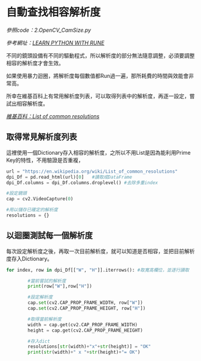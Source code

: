 # 自動查找相容解析度

_參照code：2.OpenCV_CamSize.py_

_參考網址：[LEARN PYTHON WITH RUNE](https://www.learnpythonwithrune.org/find-all-possible-webcam-resolutions-with-opencv-in-python/)_

不同的鏡頭設備有不同的驅動程式，所以解析度的部分無法隨意調整，必須要調整相容的解析度才會生效。

如果使用暴力迴圈，將解析度每個數值都Run過一遍，那所耗費的時間與效能會非常高。

所幸在維基百科上有常用解析度列表，可以取得列表中的解析度，再逐一設定，嘗試出相容解析度。

_[維基百科：List of common resolutions](https://en.wikipedia.org/wiki/List_of_common_resolutions)_


## 取得常見解析度列表

這裡使用一個Dictionary存入相容的解析度，之所以不用List是因為能利用Prime Key的特性，不用驗證是否重複，

```python
url = "https://en.wikipedia.org/wiki/List_of_common_resolutions"
dpi_Df = pd.read_html(url)[0]   #讀取成DataFrame
dpi_Df.columns = dpi_Df.columns.droplevel() #去除多重index

#設定鏡頭
cap = cv2.VideoCapture(0)

#用以儲存已確定的解析度
resolutions = {}
```


## 以迴圈測試每一個解析度

每次設定解析度之後，再取一次目前解析度，就可以知道是否相容，並把目前解析度存入Dictionary。

```python
for index, row in dpi_Df[["W", "H"]].iterrows(): #取寬高欄位，並逐行讀取

        #當前嘗試的解析度
        print(row["W"],row["H"])

        #設定解析度
        cap.set(cv2.CAP_PROP_FRAME_WIDTH, row["W"])
        cap.set(cv2.CAP_PROP_FRAME_HEIGHT, row["H"])

        #取得當前解析度
        width = cap.get(cv2.CAP_PROP_FRAME_WIDTH)
        height = cap.get(cv2.CAP_PROP_FRAME_HEIGHT)

        #存入dict
        resolutions[str(width)+"x"+str(height)] = "OK"
        print(str(width)+" x "+str(height)+"= OK")
```